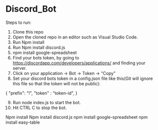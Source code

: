 # Discord_Bot

Steps to run:
1. Clone this repo
2. Open the cloned repo in an editor such as Visual Studio Code.
3. Run Npm install
4. Run Npm install discord.js
5. npm install google-spreadsheet
6. Find your bots token, by going to https://discordapp.com/developers/applications/ and finding your server.
7. Click on your application -> Bot -> Token -> "Copy"
8. Set your discord bots token in a config.json file like this(Git will ignore this file so that the token will not be public): 

{
    "prefix": "!",
    "token" : "token-id", 
} 

9. Run node index.js to start the bot.
10. Hit CTRL C to stop the bot.

Npm install
Npm install discord.js
npm install google-spreadsheet
npm install easy-table